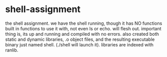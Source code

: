 # shell-assignment
the shell assignment. we have the shell running, though it has NO functions built in functions to use it with, not even ls or echo.  will flesh out. important thing is, its up and running and compiled with no errors. also created both static and dynamic libraries, .o object files, and the resulting executable binary just named shell. (./shell will launch it). libraries are indexed with ranlib.
